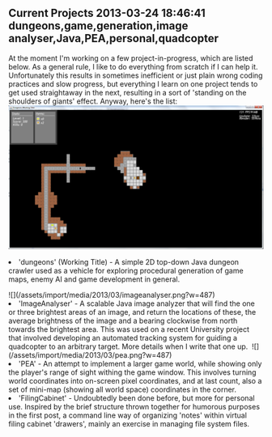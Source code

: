 Current Projects
2013-03-24 18:46:41
dungeons,game,generation,image analyser,Java,PEA,personal,quadcopter
---

At the moment I'm working on a few project-in-progress, which are listed below. As a general rule, I like to do everything from scratch if I can help it. Unfortunately this results in sometimes inefficient or just plain wrong coding practices and slow progress, but everything I learn on one project tends to get used straightaway in the next, resulting in a sort of 'standing on the shoulders of giants' effect. Anyway, here's the list:![](/assets/import/media/2013/03/dungeons.png?w=487)<li><span style="line-height:14px;">'dungeons' (Working Title) - A simple 2D top-down Java dungeon crawler used as a vehicle for exploring procedural generation of game maps, enemy AI and game development in general.</span>
</ul>![](/assets/import/media/2013/03/imageanalyser.png?w=487)<li>'ImageAnalyser' - A scalable Java image analyzer that will find the one or three brightest areas of an image, and return the locations of these, the average brightness of the image and a bearing clockwise from north towards the brightest area. This was used on a recent University project that involved developing an automated tracking system for guiding a quadcopter to an arbitrary target. More details when I write that one up. 
</ul>![](/assets/import/media/2013/03/pea.png?w=487)<li>'PEA' - An attempt to implement a larger game world, while showing only the player's range of sight withing the game window. This involves turning world coordinates into on-screen pixel coordinates, and at last count, also a set of mini-map (showing all world space) coordinates in the corner.
<li>'FilingCabinet' - Undoubtedly been done before, but more for personal use. Inspired by the brief structure thrown together for humorous purposes in the first post, a command line way of organizing 'notes' within virtual filing cabinet 'drawers', mainly an exercise in managing file system files. 
</ul>
